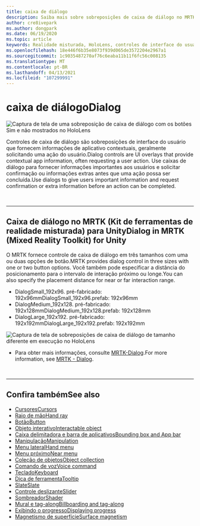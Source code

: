 ```yaml
---
title: caixa de diálogo
description: Saiba mais sobre sobreposições de caixa de diálogo no MRTK e como usá-las em aplicativos de realidade misturada.
author: cre8ivepark
ms.author: dongpark
ms.date: 06/19/2020
ms.topic: article
keywords: Realidade misturada, HoloLens, controles de interface do usuário, interação, interface do usuário, UX, design de UX, interface do usuário espacial, interação espacial, interface do usuário 3D, UX 3D, headset de realidade misturada, headset de realidade mista do Windows, headset de realidade virtual, HoloLens, MRTK, kit de ferramentas de realidade misturada
ms.openlocfilehash: 18e446f6b35e8073f939d065de3572204e2967a1
ms.sourcegitcommit: 1c9035487270af76c6eaba11b11f6fc56c008135
ms.translationtype: MT
ms.contentlocale: pt-BR
ms.lasthandoff: 04/13/2021
ms.locfileid: "107299991"
---
```

# <a name="dialog"></a><span data-ttu-id="b7b23-104">caixa de diálogo</span><span class="sxs-lookup"><span data-stu-id="b7b23-104">Dialog</span></span>

![Captura de tela de uma sobreposição de caixa de diálogo com os botões Sim e não mostrados no HoloLens](images/MRTK_UX_Dialog.jpg)

<span data-ttu-id="b7b23-106">Controles de caixa de diálogo são sobreposições de interface do usuário que fornecem informações de aplicativo contextuais, geralmente solicitando uma ação do usuário.</span><span class="sxs-lookup"><span data-stu-id="b7b23-106">Dialog controls are UI overlays that provide contextual app information, often requesting a user action.</span></span> <span data-ttu-id="b7b23-107">Use caixas de diálogo para fornecer informações importantes aos usuários e solicitar confirmação ou informações extras antes que uma ação possa ser concluída.</span><span class="sxs-lookup"><span data-stu-id="b7b23-107">Use dialogs to give users important information and request confirmation or extra information before an action can be completed.</span></span>

<br>

---

## <a name="dialog-in-mrtk-mixed-reality-toolkit-for-unity"></a><span data-ttu-id="b7b23-108">Caixa de diálogo no MRTK (Kit de ferramentas de realidade misturada) para Unity</span><span class="sxs-lookup"><span data-stu-id="b7b23-108">Dialog in MRTK (Mixed Reality Toolkit) for Unity</span></span>
<span data-ttu-id="b7b23-109">O MRTK fornece controle de caixa de diálogo em três tamanhos com uma ou duas opções de botão.</span><span class="sxs-lookup"><span data-stu-id="b7b23-109">MRTK provides dialog control in three sizes with one or two button options.</span></span> <span data-ttu-id="b7b23-110">Você também pode especificar a distância do posicionamento para o intervalo de interação próximo ou longe.</span><span class="sxs-lookup"><span data-stu-id="b7b23-110">You can also specify the placement distance for near or far interaction range.</span></span> 

- <span data-ttu-id="b7b23-111">DialogSmall_192x96. pré-fabricado: 192x96mm</span><span class="sxs-lookup"><span data-stu-id="b7b23-111">DialogSmall_192x96.prefab: 192x96mm</span></span>
- <span data-ttu-id="b7b23-112">DialogMedium_192x128. pré-fabricado: 192x128mm</span><span class="sxs-lookup"><span data-stu-id="b7b23-112">DialogMedium_192x128.prefab: 192x128mm</span></span>
- <span data-ttu-id="b7b23-113">DialogLarge_192x192. pré-fabricado: 192x192mm</span><span class="sxs-lookup"><span data-stu-id="b7b23-113">DialogLarge_192x192.prefab: 192x192mm</span></span>

![Captura de tela de sobreposições de caixa de diálogo de tamanho diferente em execução no HoloLens](images/MRTK_UX_Dialog_Types.jpg)


* <span data-ttu-id="b7b23-115">Para obter mais informações, consulte [MRTK-Dialog](https://docs.microsoft.com/windows/mixed-reality/mrtk-unity/features/ux-building-blocks/dialog).</span><span class="sxs-lookup"><span data-stu-id="b7b23-115">For more information, see [MRTK - Dialog](https://docs.microsoft.com/windows/mixed-reality/mrtk-unity/features/ux-building-blocks/dialog).</span></span>

<br>

---

## <a name="see-also"></a><span data-ttu-id="b7b23-116">Confira também</span><span class="sxs-lookup"><span data-stu-id="b7b23-116">See also</span></span>

* [<span data-ttu-id="b7b23-117">Cursores</span><span class="sxs-lookup"><span data-stu-id="b7b23-117">Cursors</span></span>](cursors.md)
* [<span data-ttu-id="b7b23-118">Raio de mão</span><span class="sxs-lookup"><span data-stu-id="b7b23-118">Hand ray</span></span>](point-and-commit.md)
* [<span data-ttu-id="b7b23-119">Botão</span><span class="sxs-lookup"><span data-stu-id="b7b23-119">Button</span></span>](button.md)
* [<span data-ttu-id="b7b23-120">Objeto interativo</span><span class="sxs-lookup"><span data-stu-id="b7b23-120">Interactable object</span></span>](interactable-object.md)
* [<span data-ttu-id="b7b23-121">Caixa delimitadora e barra de aplicativos</span><span class="sxs-lookup"><span data-stu-id="b7b23-121">Bounding box and App bar</span></span>](app-bar-and-bounding-box.md)
* [<span data-ttu-id="b7b23-122">Manipulação</span><span class="sxs-lookup"><span data-stu-id="b7b23-122">Manipulation</span></span>](direct-manipulation.md)
* [<span data-ttu-id="b7b23-123">Menu lateral</span><span class="sxs-lookup"><span data-stu-id="b7b23-123">Hand menu</span></span>](hand-menu.md)
* [<span data-ttu-id="b7b23-124">Menu próximo</span><span class="sxs-lookup"><span data-stu-id="b7b23-124">Near menu</span></span>](near-menu.md)
* [<span data-ttu-id="b7b23-125">Coleção de objetos</span><span class="sxs-lookup"><span data-stu-id="b7b23-125">Object collection</span></span>](object-collection.md)
* [<span data-ttu-id="b7b23-126">Comando de voz</span><span class="sxs-lookup"><span data-stu-id="b7b23-126">Voice command</span></span>](voice-input.md)
* [<span data-ttu-id="b7b23-127">Teclado</span><span class="sxs-lookup"><span data-stu-id="b7b23-127">Keyboard</span></span>](keyboard.md)
* [<span data-ttu-id="b7b23-128">Dica de ferramenta</span><span class="sxs-lookup"><span data-stu-id="b7b23-128">Tooltip</span></span>](tooltip.md)
* [<span data-ttu-id="b7b23-129">Slate</span><span class="sxs-lookup"><span data-stu-id="b7b23-129">Slate</span></span>](slate.md)
* [<span data-ttu-id="b7b23-130">Controle deslizante</span><span class="sxs-lookup"><span data-stu-id="b7b23-130">Slider</span></span>](slider.md)
* [<span data-ttu-id="b7b23-131">Sombreador</span><span class="sxs-lookup"><span data-stu-id="b7b23-131">Shader</span></span>](shader.md)
* [<span data-ttu-id="b7b23-132">Mural e tag-along</span><span class="sxs-lookup"><span data-stu-id="b7b23-132">Billboarding and tag-along</span></span>](billboarding-and-tag-along.md)
* [<span data-ttu-id="b7b23-133">Exibindo o progresso</span><span class="sxs-lookup"><span data-stu-id="b7b23-133">Displaying progress</span></span>](progress.md)
* [<span data-ttu-id="b7b23-134">Magnetismo de superfície</span><span class="sxs-lookup"><span data-stu-id="b7b23-134">Surface magnetism</span></span>](surface-magnetism.md)
